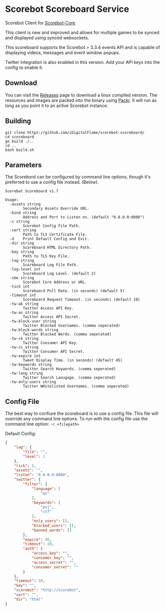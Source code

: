 # Scorebot Scoreboard Service

Scorebot Client for [Scorebot-Core](https://github.com/iDigitalFlame/scorebot-core)

This client is new and improved and allows for multiple games to be synced and displayed
using synced websockets.

This scoreboard supports the Scorebot > 3.3.4 events API and is capable of displaying videos, messages and event
window popups.

Twitter integration is also enabled in this version. Add your API keys into the config to enable it.

## Download

You can visit the [Releases](https://github.com/iDigitalFlame/scorebot-scoreboard/releases) page to download a linux compiled version. The resources and images are packed into the
binary using [Packr](https://github.com/gobuffalo/packr/tree/master/v2). It will run as long as you point it to an active Scorebot instance.

## Building

```shell
git clone https://github.com/iDigitalFlame/scorebot-scoreboard/
cd scoreboard
go build ./..
cd ..
bash build.sh
```

## Parameters

The Scorebord can be configured by command line options, though it's preferred to use a config file instead. (Below).

```text
Scorebot Scoreboard v1.7

Usage:
  -assets string
        Secondary Assets Override URL.
  -bind string
        Address and Port to Listen on. (default "0.0.0.0:8080")
  -c string
        Scorebot Config File Path.
  -cert string
        Path to TLS Certificate File.
  -d    Print Default Config and Exit.
  -dir string
        Scoreboard HTML Directory Path.
  -key string
        Path to TLS Key File.
  -log string
        Scoreboard Log File Path.
  -log-level int
        Scoreboard Log Level. (default 2)
  -sbe string
        Scorebot Core Address or URL.
  -tick int
        Scoreboard Poll Rate. (in seconds) (default 5)
  -timeout int
        Scoreboard Request Timeout. (in seconds) (default 10)
  -tw-ak string
        Twitter Access API Key.
  -tw-as string
        Twitter Access API Secret.
  -tw-block-user string
        Twitter Blocked Usernames. (comma seperated)
  -tw-block-words string
        Twitter Blocked Words. (comma seperated)
  -tw-ck string
        Twitter Consumer API Key.
  -tw-cs string
        Twitter Consumer API Secret.
  -tw-expire int
        Tweet Display Time. (in seconds) (default 45)
  -tw-keywords string
        Twitter Search Keywords. (comma seperated)
  -tw-lang string
        Twitter Search Lanugage. (comma seperated)
  -tw-only-users string
        Twitter WHitelisted Usernames. (comma seperated)
```

## Config File

The best way to confiure the scoreboard is to use a config file. This file will override any command line options.
To run with the config file use the command line option: `-c <filepath>`

Default Config:

```json
{
    "log": {
        "file": "",
        "level": 2
    },
    "tick": 5,
    "assets": "",
    "listen": "0.0.0.0:8080",
    "twitter": {
        "filter": {
            "language": [
                "en"
            ],
            "keywords": [
                "pvj",
                "ctf"
            ],
            "only_users": [],
            "blocked_users": [],
            "banned_words": []
        },
        "expire": 45,
        "timeout": 10,
        "auth": {
            "access_key": "",
            "consomer_key": "",
            "access_secret": "",
            "consomer_secret": ""
        }
    },
    "timeout": 10,
    "key": "",
    "scorebot": "http://scorebot",
    "cert": "",
    "dir": "html"
}
```
